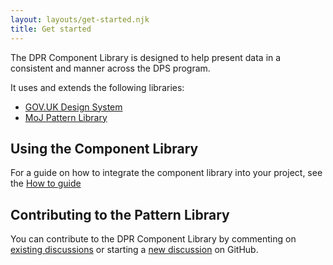 ```yaml
---
layout: layouts/get-started.njk
title: Get started
---
```


The DPR Component Library is designed to help present data in a consistent and manner across the DPS program.

It uses and extends the following libraries:

- [GOV.UK Design System](https://design-system.service.gov.uk/)
- [MoJ Pattern Library](https://design-patterns.service.justice.gov.uk/)

## Using the Component Library

For a guide on how to integrate the component library into your project, see the [How to guide](/get-started/integrating-the-library)

## Contributing to the Pattern Library

You can contribute to the DPR Component Library by commenting on [existing discussions](https://github.com/ministryofjustice/hmpps-digital-prison-reporting-frontend/discussions) or starting a [new discussion](https://github.com/ministryofjustice/hmpps-digital-prison-reporting-frontend/discussions/new) on GitHub.
